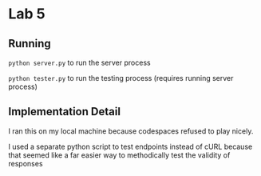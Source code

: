 # Lab 5

## Running

`python server.py` to run the server process

`python tester.py` to run the testing process (requires running server process)

## Implementation Detail

I ran this on my local machine because codespaces refused to play nicely.

I used a separate python script to test endpoints instead of cURL because that
seemed like a far easier way to methodically test the validity of responses